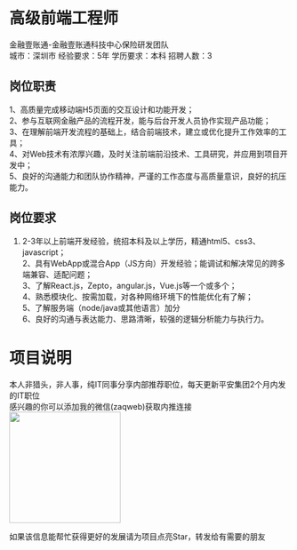# 高级前端工程师
金融壹账通-金融壹账通科技中心保险研发团队  
城市：深圳市 经验要求：5年 学历要求：本科  招聘人数：3

## 岗位职责
1、高质量完成移动端H5页面的交互设计和功能开发；   
2、参与互联网金融产品的流程开发，能与后台开发人员协作实现产品功能；   
3、在理解前端开发流程的基础上，结合前端技术，建立或优化提升工作效率的工具；   
4、对Web技术有浓厚兴趣，及时关注前端前沿技术、工具研究，并应用到项目开发中；   
5、良好的沟通能力和团队协作精神，严谨的工作态度与高质量意识，良好的抗压能力。

## 岗位要求
1. 2-3年以上前端开发经验，统招本科及以上学历，精通html5、css3、javascript；   
2、具有WebApp或混合App（JS方向）开发经验；能调试和解决常见的跨多端兼容、适配问题；   
3、了解React.js，Zepto，angular.js，Vue.js等一个或多个；   
4、熟悉模块化、按需加载，对各种网络环境下的性能优化有了解；   
5、了解服务端（node/java或其他语言）加分   
6、良好的沟通与表达能力、思路清晰，较强的逻辑分析能力与执行力。

# 项目说明

本人非猎头，非人事，纯IT同事分享内部推荐职位，每天更新平安集团2个月内发的IT职位  
感兴趣的你可以添加我的微信(zaqweb)获取内推连接  
<img src="https://github.com/zaqweb/PA-IT-JOBS/blob/master/WechatICode.jpeg"  height="200" width="200">

如果该信息能帮忙获得更好的发展请为项目点亮Star，转发给有需要的朋友




